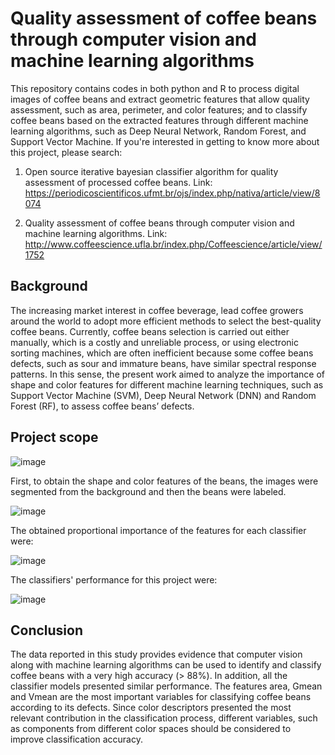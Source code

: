 # Quality assessment of coffee beans through computer vision and machine learning algorithms

This repository contains codes in both python and R to process digital images of coffee beans and extract geometric features that allow quality assessment, such as area, perimeter, and color features; and to classify coffee beans based on the extracted features through different machine learning algorithms, such as Deep Neural Network, Random Forest, and Support Vector Machine. If you're interested in getting to know more about this project, please search:

1. Open source iterative bayesian classifier algorithm for quality assessment of processed coffee beans. 
Link: https://periodicoscientificos.ufmt.br/ojs/index.php/nativa/article/view/8074

2. Quality assessment of coffee beans through computer vision and machine learning algorithms. 
Link: http://www.coffeescience.ufla.br/index.php/Coffeescience/article/view/1752

## Background

The increasing market interest in coffee beverage, lead coffee growers around the world to adopt more efficient methods to select the best-quality coffee
beans. Currently, coffee beans selection is carried out either manually, which is a costly and unreliable process, or using electronic sorting machines, which
are often inefficient because some coffee beans defects, such as sour and immature beans, have similar spectral response patterns. In this sense, the
present work aimed to analyze the importance of shape and color features for different machine learning techniques, such as Support Vector Machine
(SVM), Deep Neural Network (DNN) and Random Forest (RF), to assess coffee beans’ defects.

## Project scope

![image](https://user-images.githubusercontent.com/72997145/124165085-d259dc80-da77-11eb-950e-d581650d72d3.png)

First, to obtain the shape and color features of the beans, the images were segmented from the background and then the beans were labeled.

![image](https://user-images.githubusercontent.com/72997145/124165007-beae7600-da77-11eb-88bc-4634c6fe964e.png)

The obtained proportional importance of the features for each classifier were:

![image](https://user-images.githubusercontent.com/72997145/124165998-ce7a8a00-da78-11eb-934a-a5e041f1a11a.png)

The classifiers' performance for this project were:

![image](https://user-images.githubusercontent.com/72997145/124166175-e94cfe80-da78-11eb-8ad6-13b97f5514da.png)

## Conclusion

The data reported in this study provides evidence that computer vision along with machine learning algorithms can be used to identify and classify coffee beans with a very
high accuracy (> 88%). In addition, all the classifier models presented similar performance. The features area, Gmean and Vmean are the most important variables for classifying coffee beans according to its defects. Since color descriptors presented the most relevant contribution in the classification process, different variables, such as components from different color spaces should be considered to improve classification accuracy.
